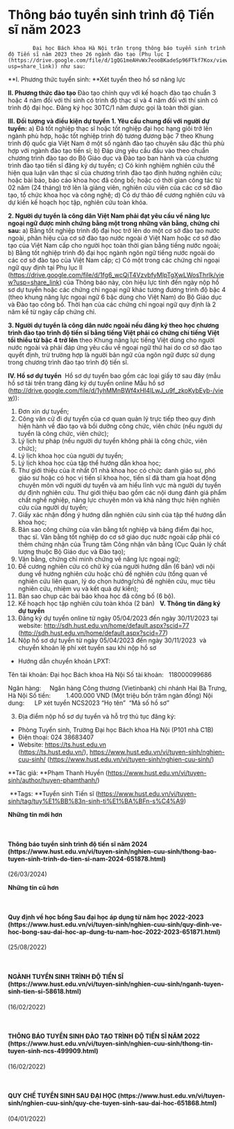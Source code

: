 # Thông báo tuyển sinh trình độ Tiến sĩ năm 2023

            Đại học Bách khoa Hà Nội trân trọng thông báo tuyển sinh trình độ Tiến sĩ năm 2023 theo 26 ngành đào tạo (Phụ lục I (https://drive.google.com/file/d/1gQG1meAHvWx7eooBKadeSp96FTkf7Kox/view?usp=share_link)) như sau: 

**I. Phương thức tuyển sinh: **Xét tuyển theo hồ sơ năng lực

**II. Phương thức đào tạo**
Đào tạo chính quy với kế hoạch đào tạo chuẩn 3 hoặc 4 năm đối với thí sinh có trình độ thạc sĩ và 4 năm đối với thí sinh có trình độ đại học. Đăng ký học 30TC/1 năm được gọi là toàn thời gian.

**III. Đối tượng và điều kiện dự tuyển**
**1. Yêu cầu chung đối với người dự tuyển:**
a) Đã tốt nghiệp thạc sĩ hoặc tốt nghiệp đại học hạng giỏi trở lên ngành phù hợp, hoặc tốt nghiệp trình độ tương đương bậc 7 theo Khung trình độ quốc gia Việt Nam ở một số ngành đào tạo chuyên sâu đặc thù phù hợp với ngành đào tạo tiến sĩ;
b) Đáp ứng yêu cầu đầu vào theo chuẩn chương trình đào tạo do Bộ Giáo dục và Đào tạo ban hành và của chương trình đào tạo tiến sĩ đăng ký dự tuyển;
c) Có kinh nghiệm nghiên cứu thể hiện qua luận văn thạc sĩ của chương trình đào tạo định hướng nghiên cứu; hoặc bài báo, báo cáo khoa học đã công bố; hoặc có thời gian công tác từ 02 năm (24 tháng) trở lên là giảng viên, nghiên cứu viên của các cơ sở đào tạo, tổ chức khoa học và công nghệ;
d) Có dự thảo đề cương nghiên cứu và dự kiến kế hoạch học tập, nghiên cứu toàn khóa.

**2. Người dự tuyển là công dân Việt Nam phải đạt yêu cầu về năng lực ngoại ngữ được minh chứng bằng một trong những văn bằng, chứng chỉ sau:**
a) Bằng tốt nghiệp trình độ đại học trở lên do một cơ sở đào tạo nước ngoài, phân hiệu của cơ sở đào tạo nước ngoài ở Việt Nam hoặc cơ sở đào tạo của Việt Nam cấp cho người học toàn thời gian bằng tiếng nước ngoài;
b) Bằng tốt nghiệp trình độ đại học ngành ngôn ngữ tiếng nước ngoài do các cơ sở đào tạo của Việt Nam cấp;
c) Có một trong các chứng chỉ ngoại ngữ quy định tại Phụ lục II (https://drive.google.com/file/d/1fg6_wcQjT4VzvbfyMlpTgXwLWosThrlk/view?usp=share_link) của Thông báo này, còn hiệu lực tính đến ngày nộp hồ sơ dự tuyển hoặc các chứng chỉ ngoại ngữ khác tương đương trình độ bậc 4 (theo khung năng lực ngoại ngữ 6 bậc dùng cho Việt Nam) do Bộ Giáo dục và Đào tạo công bố. Thời hạn của các chứng chỉ ngoại ngữ quy định là 2 năm kể từ ngày cấp chứng chỉ.

**3. Người dự tuyển là công dân nước ngoài nếu đăng ký theo học chương trình đào tạo trình độ tiến sĩ bằng tiếng Việt phải có chứng chỉ tiếng Việt tối thiểu từ bậc 4 trở lên** theo Khung năng lực tiếng Việt dùng cho người nước ngoài và phải đáp ứng yêu cầu về ngoại ngữ thứ hai do cơ sở đào tạo quyết định, trừ trường hợp là người bản ngữ của ngôn ngữ được sử dụng trong chương trình đào tạo trình độ tiến sĩ.

**IV. Hồ sơ dự tuyển**
 Hồ sơ dự tuyển bao gồm các loại giấy tờ sau đây (mẫu hồ sơ tải trên trang đăng ký dự tuyển online Mẫu hồ sơ (http://drive.google.com/file/d/1yhMMnBWf4xHI4ILwJ_u9f_zkoKybEyb-/view)):
1. Đơn xin dự tuyển;
2. Công văn cử đi dự tuyển của cơ quan quản lý trực tiếp theo quy định hiện hành về đào tạo và bồi dưỡng công chức, viên chức (nếu người dự tuyển là công chức, viên chức);
3. Lý lịch tư pháp (nếu người dự tuyển không phải là công chức, viên chức);
4. Lý lịch khoa học của người dự tuyển;
5. Lý lịch khoa học của tập thể hướng dẫn khoa học;
6. Thư giới thiệu của ít nhất 01 nhà khoa học có chức danh giáo sư, phó giáo sư hoặc có học vị tiến sĩ khoa học, tiến sĩ đã tham gia hoạt động chuyên môn với người dự tuyển và am hiểu lĩnh vực mà người dự tuyển dự định nghiên cứu. Thư giới thiệu bao gồm các nội dung đánh giá phẩm chất nghề nghiệp, năng lực chuyên môn và khả năng thực hiện nghiên cứu của người dự tuyển;
7. Giấy xác nhận đồng ý hướng dẫn nghiên cứu sinh của tập thể hướng dẫn khoa học;
8. Bản sao công chứng của văn bằng tốt nghiệp và bảng điểm đại học, thạc sĩ. Văn bằng tốt nghiệp do cơ sở giáo dục nước ngoài cấp phải có thêm chứng nhận của Trung tâm Công nhận văn bằng (Cục Quản lý chất lượng thuộc Bộ Giáo dục và Đào tạo);
9. Văn bằng, chứng chỉ minh chứng về năng lực ngoại ngữ;
10. Đề cương nghiên cứu có chữ ký của người hướng dẫn (6 bản) với nội dung về hướng nghiên cứu hoặc chủ đề nghiên cứu (tổng quan về nghiên cứu liên quan, lý do chọn hướng/chủ đề nghiên cứu, mục tiêu nghiên cứu, nhiệm vụ và kết quả dự kiến);
11. Bản sao chụp các bài báo khoa học đã công bố (6 bộ).
12. Kế hoạch học tập nghiên cứu toàn khóa (2 bản)
 
**V. Thông tin đăng ký dự tuyển**
1. Đăng ký dự tuyển online từ ngày 05/04/2023 đến ngày 30/11/2023 tại website: http://sdh.hust.edu.vn/home/default.aspx?scid=77 (http://sdh.hust.edu.vn/home/default.aspx?scid=77)
2. Nộp hồ sơ dự tuyển từ ngày 05/04/2023 đến ngày 30/11/2023  và chuyển khoản lệ phí xét tuyển sau khi nộp hồ sơ
- Hướng dẫn chuyển khoản LPXT:

Tên tài khoản: Đại học Bách khoa Hà Nội
Số tài khoản:   118000099686

Ngân hàng:     Ngân hàng Công thương (Vietinbank) chi nhánh Hai Bà Trưng, Hà Nội
Số tiền:         1.400.000 VND (Một triệu bốn trăm ngàn đồng)
Nội dung:      LP xét tuyển NCS2023 “Họ tên”  “Mã số hồ sơ”

3. Địa điểm nộp hồ sơ dự tuyển và hỗ trợ thủ tục đăng ký:
- Phòng Tuyển sinh, Trường Đại học Bách khoa Hà Nội (P101 nhà C1B)
- Điện thoại: 024 38683407
- Website: https://ts.hust.edu.vn (https://ts.hust.edu.vn/), https://www.hust.edu.vn/vi/tuyen-sinh/nghien-cuu-sinh/ (https://www.hust.edu.vn/vi/tuyen-sinh/nghien-cuu-sinh/)

**Tác giả: **Phạm Thanh Huyền (https://www.hust.edu.vn/vi/tuyen-sinh/author/huyen-phamthanh/)

 **Tags: **Tuyển sinh Tiến sĩ (https://www.hust.edu.vn/vi/tuyen-sinh/tag/tuy%E1%BB%83n-sinh-ti%E1%BA%BFn-s%C4%A9)

**Những tin mới hơn**

 
<h4>Thông báo tuyển sinh trình độ tiến sĩ năm 2024 (https://www.hust.edu.vn/vi/tuyen-sinh/nghien-cuu-sinh/thong-bao-tuyen-sinh-trinh-do-tien-si-nam-2024-651878.html)</h4>
(26/03/2024)

**Những tin cũ hơn**

 
<h4>Quy định về học bổng Sau đại học áp dụng từ năm học 2022-2023 (https://www.hust.edu.vn/vi/tuyen-sinh/nghien-cuu-sinh/quy-dinh-ve-hoc-bong-sau-dai-hoc-ap-dung-tu-nam-hoc-2022-2023-651871.html)</h4>
(25/08/2022)

 
<h4>NGÀNH TUYỂN SINH TRÌNH ĐỘ TIẾN SĨ (https://www.hust.edu.vn/vi/tuyen-sinh/nghien-cuu-sinh/nganh-tuyen-sinh-tien-si-58618.html)</h4>
(16/02/2022)

 
<h4>THÔNG BÁO TUYỂN SINH ĐÀO TẠO TRÌNH ĐỘ TIẾN SĨ NĂM 2022 (https://www.hust.edu.vn/vi/tuyen-sinh/nghien-cuu-sinh/thong-tin-tuyen-sinh-ncs-499909.html)</h4>
(16/02/2022)

 
<h4>QUY CHẾ TUYỂN SINH SAU ĐẠI HỌC (https://www.hust.edu.vn/vi/tuyen-sinh/nghien-cuu-sinh/quy-che-tuyen-sinh-sau-dai-hoc-651868.html)</h4>
(04/01/2022)